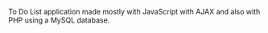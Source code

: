 To Do List application made mostly with JavaScript with AJAX and also with PHP using a MySQL database.
